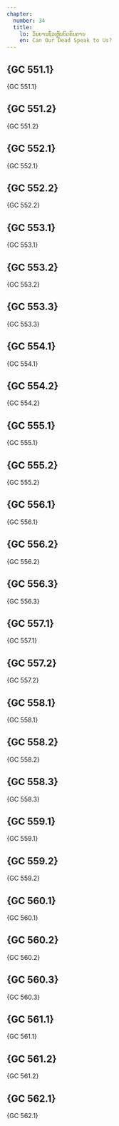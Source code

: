 ```yaml
---
chapter:
  number: 34
  title:
    lo: ວັນຍານຊົ່ວເຫຼັ່ນບົດຄົນຕາຍ
    en: Can Our Dead Speak to Us?
---
```


## {GC 551.1}

 {GC 551.1}

## {GC 551.2}

 {GC 551.2}

## {GC 552.1}

 {GC 552.1}

## {GC 552.2}

 {GC 552.2}

## {GC 553.1}

 {GC 553.1}

## {GC 553.2}

 {GC 553.2}

## {GC 553.3}

 {GC 553.3}

## {GC 554.1}

 {GC 554.1}

## {GC 554.2}

 {GC 554.2}

## {GC 555.1}

 {GC 555.1}

## {GC 555.2}

 {GC 555.2}

## {GC 556.1}

 {GC 556.1}

## {GC 556.2}

 {GC 556.2}

## {GC 556.3}

 {GC 556.3}

## {GC 557.1}

 {GC 557.1}

## {GC 557.2}

 {GC 557.2}

## {GC 558.1}

 {GC 558.1}

## {GC 558.2}

 {GC 558.2}

## {GC 558.3}

 {GC 558.3}

## {GC 559.1}

 {GC 559.1}

## {GC 559.2}

 {GC 559.2}

## {GC 560.1}

 {GC 560.1}

## {GC 560.2}

 {GC 560.2}

## {GC 560.3}

 {GC 560.3}

## {GC 561.1}

 {GC 561.1}

## {GC 561.2}

 {GC 561.2}

## {GC 562.1}

 {GC 562.1}